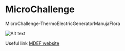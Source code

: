 # MicroChallenge
MicroChallenge-ThermoElectricGeneratorManujaFlora



![Alt text](URL)








Useful link 
[MDEF website](https://mdef.fablabbcn.org/2023-24/year-1/t2/digital-prototyping-for-design/)
